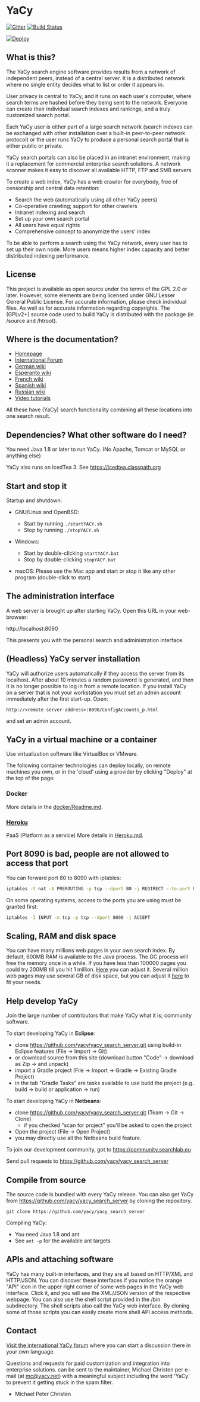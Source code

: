 # YaCy
[![Gitter](https://badges.gitter.im/yacy/yacy_search_server.svg)](https://gitter.im/yacy/yacy_search_server?utm_source=badge&utm_medium=badge&utm_campaign=pr-badge&utm_content=badge)
[![Build Status](https://travis-ci.org/yacy/yacy_search_server.svg?branch=master)](https://travis-ci.com/yacy/yacy_search_server)

[![Deploy](https://www.herokucdn.com/deploy/button.svg)](https://heroku.com/deploy)

## What is this?

The YaCy search engine software provides results from a network of independent peers,
instead of a central server. It is a distributed network where no single entity decides
what to list or order it appears in.

User privacy is central to YaCy, and it runs on each user's computer, where search terms are
hashed before they being sent to the network. Everyone can create their individual
search indexes and rankings, and a truly customized search portal.

Each YaCy user is either part of a large search network (search indexes can be
exchanged with other installation over a built-in peer-to-peer network protocol)
or the user runs YaCy to produce a personal search portal that is either public or private.

YaCy search portals can also be placed in an intranet environment, making
it a replacement for commercial enterprise search solutions. A network
scanner makes it easy to discover all available HTTP, FTP and SMB servers.

To create a web index, YaCy has a web crawler for 
everybody, free of censorship and central data retention:
- Search the web (automatically using all other YaCy peers)
- Co-operative crawling; support for other crawlers
- Intranet indexing and search
- Set up your own search portal
- All users have equal rights
- Comprehensive concept to anonymize the users' index

To be able to perform a search using the YaCy network, every user has to set up
their own node. More users means higher index capacity and better distributed
indexing performance.


## License

This project is available as open source under the terms of the GPL 2.0 or later. However, some elements are being licensed under GNU Lesser General Public License. For accurate information, please check individual files. As well as for accurate information regarding copyrights.
The (GPLv2+) source code used to build YaCy is distributed with the package (in /source and /htroot).


## Where is the documentation?

- [Homepage](https://yacy.net)
- [International Forum](https://community.searchlab.eu)
- [German wiki](https://wiki.yacy.net/index.php/De:Start)
- [Esperanto wiki](https://wiki.yacy.net/index.php/Eo:Start)
- [French wiki](https://wiki.yacy.net/index.php/Fr:Start)
- [Spanish wiki](https://wiki.yacy.net/index.php/Es:Start)
- [Russian wiki](https://wiki.yacy.net/index.php/Ru:Start)
- [Video tutorials](https://www.youtube.com/@YaCyTutorials/videos)

All these have (YaCy) search functionality combining all these locations into one search result.

## Dependencies? What other software do I need?

You need Java 1.8 or later to run YaCy. (No Apache, Tomcat or MySQL or anything else)

YaCy also runs on IcedTea 3.
See https://icedtea.classpath.org

## Start and stop it

Startup and shutdown:

- GNU/Linux and OpenBSD:
   - Start by running `./startYACY.sh`
   - Stop by running `./stopYACY.sh`

- Windows:
   - Start by double-clicking `startYACY.bat`
   - Stop by double-clicking `stopYACY.bat`

- macOS:
Please use the Mac app and start or stop it like any
other program (double-click to start)


## The administration interface

A web server is brought up after starting YaCy.
Open this URL in your web-browser:

   http://localhost:8090

This presents you with the personal search and administration interface.


## (Headless) YaCy server installation

YaCy will authorize users automatically if they
access the server from its localhost. After about 10 minutes a random
password is generated, and then it is no longer possible to log in from
a remote location. If you install YaCy on a server that is not your
workstation you must set an admin account immediately after the first start-up.
Open:

    http://<remote-server-address>:8090/ConfigAccounts_p.html

and set an admin account.

## YaCy in a virtual machine or a container

Use virtualization software like VirtualBox or VMware. 

The following container technologies can deploy locally, on remote machines you own, or in the 'cloud' using a provider by clicking "Deploy" at the top of the page:

### Docker

More details in the [docker/Readme.md](docker/Readme.md).

### [Heroku](https://www.heroku.com/)

PaaS (Platform as a service)
More details in [Heroku.md](Heroku.md).

## Port 8090 is bad, people are not allowed to access that port

You can forward port 80 to 8090 with iptables:
```bash
iptables -t nat -A PREROUTING -p tcp --dport 80 -j REDIRECT --to-port 8090
```

On some operating systems, access to the ports you are using must be granted first:
```bash
iptables -I INPUT -m tcp -p tcp --dport 8090 -j ACCEPT
```

## Scaling, RAM and disk space

You can have many millions web pages in your own search index.
By default, 600MB RAM is available to the Java process.
The GC process will free the memory once in a while. If you have less than
100000 pages you could try 200MB till you hit 1 million.
[Here](http://localhost:8090/Performance_p.html) you can adjust it.
Several million web pages may use several GB of disk space, but you can
adjust it [here](http://localhost:8090/ConfigHTCache_p.html) to fit your needs.


## Help develop YaCy

Join the large number of contributors that make YaCy what it is;
community software.

To start developing YaCy in **Eclipse**:

- clone https://github.com/yacy/yacy_search_server.git using build-in Eclipse features (File -> Import -> Git) 
- or download source from this site (download button "Code" -> download as Zip -> and unpack)
- import a Gradle project (File -> Import -> Gradle -> Existing Gradle Project)
- in the tab "Gradle Tasks" are tasks available to use build the project (e.g. build -> build  or application -> run)

To start developing YaCy in **Netbeans**:

- clone https://github.com/yacy/yacy_search_server.git (Team → Git → Clone)
    - if you checked "scan for project" you'll be asked to open the project
- Open the project (File → Open Project)
- you may directly use all the Netbeans build feature.

To join our development community, got to https://community.searchlab.eu

Send pull requests to https://github.com/yacy/yacy_search_server


## Compile from source

The source code is bundled with every YaCy release. You can also get YaCy
from https://github.com/yacy/yacy_search_server by cloning the repository.

```
git clone https://github.com/yacy/yacy_search_server
```

Compiling YaCy:
- You need Java 1.8 and ant
- See `ant -p` for the available ant targets

## APIs and attaching software

YaCy has many built-in interfaces, and they are all based on HTTP/XML and
HTTP/JSON. You can discover these interfaces if you notice the orange "API" icon in
the upper right corner of some web pages in the YaCy web interface. Click it, and
you will see the XML/JSON version of the respective webpage.
You can also use the shell script provided in the /bin subdirectory.
The shell scripts also call the YaCy web interface. By cloning some of those
scripts you can easily create more shell API access methods.

## Contact

[Visit the international YaCy forum](https://community.searchlab.eu)
where you can start a discussion there in your own language.

Questions and requests for paid customization and integration into enterprise solutions.
can be sent to the maintainer, Michael Christen per e-mail (at mc@yacy.net)
with a meaningful subject including the word 'YaCy' to prevent it getting stuck in the spam filter.

- Michael Peter Christen
